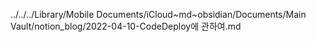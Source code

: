 ../../../Library/Mobile Documents/iCloud~md~obsidian/Documents/Main Vault/notion_blog/2022-04-10-CodeDeploy에 관하여.md